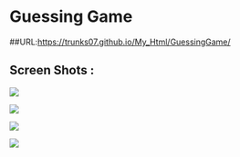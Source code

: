 # Guessing Game 

##URL:https://trunks07.github.io/My_Html/GuessingGame/

## Screen Shots : 

![](https://github.com/lvcc-wad/Students/blob/master/BSIS/Guevarra-Carlo/GuessingGame/GuessScreen/screen1.PNG)

![](https://github.com/lvcc-wad/Students/blob/master/BSIS/Guevarra-Carlo/GuessingGame/GuessScreen/screen2.PNG)

![](https://github.com/lvcc-wad/Students/blob/master/BSIS/Guevarra-Carlo/GuessingGame/GuessScreen/screen3.PNG)

![](https://github.com/lvcc-wad/Students/blob/master/BSIS/Guevarra-Carlo/GuessingGame/GuessScreen/screen4.PNG)

